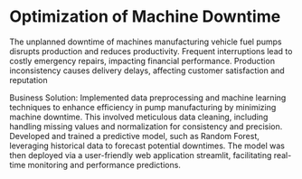 # Optimization of Machine Downtime
The unplanned downtime of machines manufacturing vehicle fuel pumps disrupts production and reduces productivity. Frequent interruptions lead to costly emergency repairs, impacting financial performance. Production inconsistency causes delivery delays, affecting customer satisfaction and reputation

Business Solution: Implemented data preprocessing and machine learning techniques to enhance efficiency in pump manufacturing by minimizing machine downtime. This involved meticulous data cleaning, including handling missing values and normalization for consistency and precision. Developed and trained a predictive model, such as Random Forest, leveraging historical data to forecast potential downtimes. The model was then deployed via a user-friendly web application streamlit, facilitating real-time monitoring and performance predictions. 
